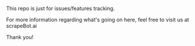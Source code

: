 This repo is just for issues/features tracking.

For more information regarding what's going on here, feel free to visit us at scrapeBot.ai

 Thank you!
